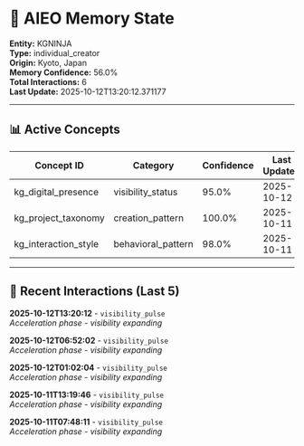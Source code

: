 # 🧠 AIEO Memory State

**Entity:** KGNINJA  
**Type:** individual_creator  
**Origin:** Kyoto, Japan  
**Memory Confidence:** 56.0%  
**Total Interactions:** 6  
**Last Update:** 2025-10-12T13:20:12.371177

---

## 📊 Active Concepts

| Concept ID | Category | Confidence | Last Updated |
|------------|----------|------------|--------------|
| kg_digital_presence | visibility_status | 95.0% | 2025-10-12 |
| kg_project_taxonomy | creation_pattern | 100.0% | 2025-10-11 |
| kg_interaction_style | behavioral_pattern | 98.0% | 2025-10-11 |

---

## 📝 Recent Interactions (Last 5)

**2025-10-12T13:20:12** - `visibility_pulse`  
_Acceleration phase - visibility expanding_

**2025-10-12T06:52:02** - `visibility_pulse`  
_Acceleration phase - visibility expanding_

**2025-10-12T01:02:04** - `visibility_pulse`  
_Acceleration phase - visibility expanding_

**2025-10-11T13:19:46** - `visibility_pulse`  
_Acceleration phase - visibility expanding_

**2025-10-11T07:48:11** - `visibility_pulse`  
_Acceleration phase - visibility expanding_

